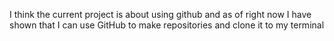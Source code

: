 I think the current project is about using github and as of right now I have shown that I can use GitHub to make repositories and clone it to my terminal